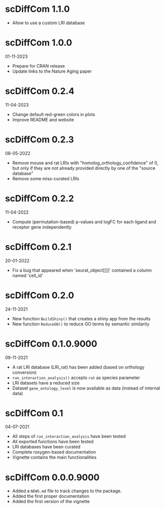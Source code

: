 # scDiffCom 1.1.0

* Allow to use a custom LRI database

# scDiffCom 1.0.0

01-11-2023

* Prepare for CRAN release
* Update links to the Nature Aging paper

# scDiffCom 0.2.4

11-04-2023

* Change default red-green colors in plots
* Improve README and website

# scDiffCom 0.2.3

08-05-2022

* Remove mouse and rat LRIs with "homolog_orthology_confidence" of 0, but only
if they are not already provided directly by one of the "source database"
* Remove some miss-curated LRIs

# scDiffCom 0.2.2

11-04-2022

* Compute (permutation-based) p-values and logFC for each ligand and receptor gene independently

# scDiffCom 0.2.1

20-01-2022

* Fix a bug that appeared when 'seurat_object[[]]' contained a column named 'cell_id'

# scDiffCom 0.2.0

24-11-2021

* New function `BuildShiny()` that creates a shiny app from the results
* New function `ReduceGO()` to reduce GO terms by semantic similarity

# scDiffCom 0.1.0.9000

09-11-2021

* A rat LRI database (LRI_rat) has been added (based on orthology conversion)
* `run_interaction_analysis()` accepts `rat` as species parameter
* LRI datasets have a reduced size
* Dataset `gene_ontology_level` is now available as data (instead of internal data)

# scDiffCom 0.1

04-07-2021

* All steps of `run_interaction_analysis` have been tested
* All exported functions have been tested
* LRI databases have been curated
* Complete roxygen-based documentation
* Vignette contains the main functionalities

# scDiffCom 0.0.0.9000

* Added a `NEWS.md` file to track changes to the package.
* Added the first proper documentation
* Added the first version of the vignette
